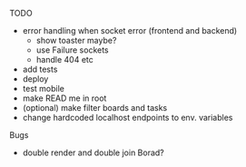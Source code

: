 TODO

- error handling when socket error (frontend and backend)
  - show toaster maybe?
  - use Failure sockets
  - handle 404 etc
- add tests
- deploy
- test mobile
- make READ me in root
- (optional) make filter boards and tasks
- change hardcoded localhost endpoints to env. variables

Bugs

- double render and double join Borad?
